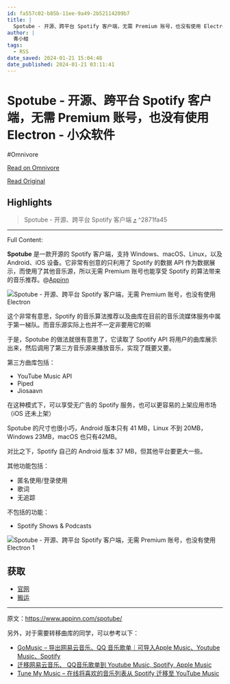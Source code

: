 ```yaml
---
id: fa557c02-b85b-11ee-9a49-2b52114209b7
title: |
  Spotube - 开源、跨平台 Spotify 客户端，无需 Premium 账号，也没有使用 Electron - 小众软件
author: |
  青小蛙
tags:
  - RSS
date_saved: 2024-01-21 15:04:48
date_published: 2024-01-21 03:11:41
---
```


# Spotube - 开源、跨平台 Spotify 客户端，无需 Premium 账号，也没有使用 Electron - 小众软件
#Omnivore

[Read on Omnivore](https://omnivore.app/me/spotube-spotify-premium-electron-18d2c14a055)

[Read Original](https://www.appinn.com/spotube/)

## Highlights

> Spotube - 开源、跨平台 Spotify 客户端 [⤴️](https://omnivore.app/me/spotube-spotify-premium-electron-18d2c14a055#2871fa45-ff4f-4c71-9686-f6dcae0dce29)  ^2871fa45


--- 

Full Content: 

**Spotube** 是一款开源的 Spotify 客户端，支持 Windows、macOS、Linux，以及 Android、iOS 设备。它非常有创意的只利用了 Spotify 的数据 API 作为数据展示，而使用了其他音乐源，所以无需 Premium 账号也能享受 Spotify 的算法带来的音乐推荐。@[Appinn](https://www.appinn.com/spotube/)

![Spotube - 开源、跨平台 Spotify 客户端，无需 Premium 账号，也没有使用 Electron](https://proxy-prod.omnivore-image-cache.app/1608x700,sKYJdK90CwlWSHnsfmv09S9dMcLtb9NOYe0vu_leKBAE/https://www.appinn.com/wp-content/uploads/2024/01/Appinn-feature-images-56.jpg "Spotube - 开源、跨平台 Spotify 客户端，无需 Premium 账号，也没有使用 Electron 1")

这个非常有意思，Spotify 的音乐算法推荐以及曲库在目前的音乐流媒体服务中属于第一梯队。而音乐源实际上也并不一定非要用它的嘛

于是，Spotube 的做法就很有意思了，它读取了 Spotify API 将用户的曲库展示出来，然后调用了第三方音乐源来播放音乐，实现了既要又要。

第三方曲库包括：

* YouTube Music API
* Piped
* Jiosaavn

在这种模式下，可以享受无广告的 Spotify 服务，也可以更容易的上架应用市场（iOS 还未上架）

Spotube 的尺寸也很小巧，Android 版本只有 41 MB，Linux 不到 20MB，Windows 23MB，macOS 也只有42MB。

对比之下，Spotify 自己的 Android 版本 37 MB，但其他平台要更大一些。

其他功能包括：

* 匿名使用/登录使用
* 歌词
* 无追踪

不包括的功能：

* Spotify Shows & Podcasts

![Spotube - 开源、跨平台 Spotify 客户端，无需 Premium 账号，也没有使用 Electron 1](https://proxy-prod.omnivore-image-cache.app/1208x1229,sJbhIRN1R3JYDMD4_Z0owCnCL0s7zSXNr1UqNONikQkA/https://www.appinn.com/wp-content/uploads/2024/01/Screenshot_20240121-1608571.jpg "Spotube - 开源、跨平台 Spotify 客户端，无需 Premium 账号，也没有使用 Electron 2")

## 获取

* [官网](https://spotube.krtirtho.dev/)
* [搬运](https://d.appinn.com/spotube/)

---

原文：https://www.appinn.com/spotube/

另外，对于需要转移曲库的同学，可以参考以下：

* [GoMusic – 导出网易云音乐、QQ 音乐歌单｜可导入Apple Music、Youtube Music、Spotify](https://www.appinn.com/bistutu-gomusic/)
* [迁移网易云音乐、 QQ音乐歌单到 Youtube Music, Spotify, Apple Music](https://www.appinn.com/export-163-music-and-qq-music-fav-list/)
* [Tune My Music – 在线将喜欢的音乐列表从 Spotify 迁移至 YouTube Music](https://www.appinn.com/tune-my-music/)
